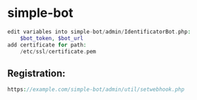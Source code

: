 # simple-bot
```php
edit variables into simple-bot/admin/IdentificatorBot.php:
    $bot_token, $bot_url
add certificate for path:
    /etc/ssl/certificate.pem
```
## Registration:
```php
https://example.com/simple-bot/admin/util/setwebhook.php
```
